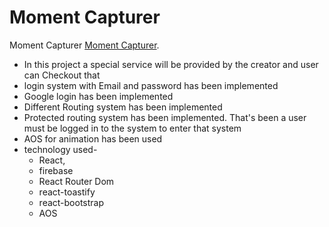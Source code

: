# Moment Capturer

 Moment Capturer    [Moment Capturer](https://independent-service-f967e.web.app).

 * In this project a special service will be provided by the creator and user can Checkout that
 * login system with Email and password  has been implemented
 * Google login has been implemented
 * Different Routing system has been implemented 
 * Protected routing system has been implemented. That's been a user must be logged in to the system to enter that system
 * AOS for animation has been used
 * technology used-  
      * React, 
      * firebase
      * React Router Dom
      * react-toastify
      * react-bootstrap
      * AOS
